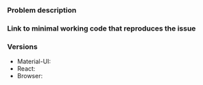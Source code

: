 <!-- Have a QUESTION? Please ask in [StackOverflow or gitter](http://tr.im/77pVj. -->


### Problem description

### Link to minimal working code that reproduces the issue

<!-- You may provide a repository or use our template-ready webpackbin https://www.webpackbin.com/bins/-KepJp0H0vicrdnos5RZ -->

### Versions

- Material-UI:
- React:
- Browser:


<!-- If you are having an issue with click events, please re-read the [README](http://tr.im/410Fg) (you did read the README, right? :-) ).

If you think you have found a _new_ issue that hasn't already been reported or fixed in HEAD, please complete the template above.

For feature requests, please delete the template above and use this one instead:

### Description
### Images & references

-->
